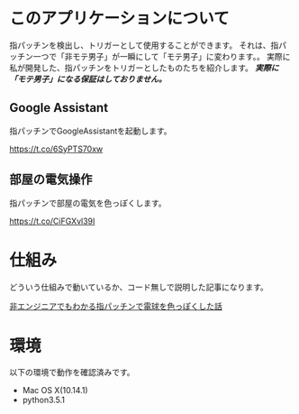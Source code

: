 # このアプリケーションについて

指パッチンを検出し、トリガーとして使用することができます。
それは、指パッチン一つで「非モテ男子」が一瞬にして「モテ男子」に変わります。。
実際に私が開発した、指パッチンをトリガーとしたものたちを紹介します。
***実際に「モテ男子」になる保証はしておりません。***

## Google Assistant

指パッチンでGoogleAssistantを起動します。

https://t.co/6SyPTS70xw

## 部屋の電気操作

指パッチンで部屋の電気を色っぽくします。

https://t.co/CiFGXvl39I

# 仕組み

どういう仕組みで動いているか、コード無しで説明した記事になります。

[非エンジニアでもわかる指パッチンで電球を色っぽくした話](https://qiita.com/imajoriri/items/0d1120917714bc4f3727)

# 環境

以下の環境で動作を確認済みです。

* Mac OS X(10.14.1)
* python3.5.1


